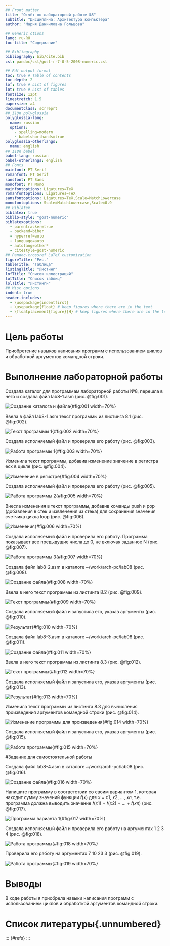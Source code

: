 ```yaml
---
## Front matter
title: "Отчёт по лабораторной работе №8"
subtitle: "Дисциплина: Архитектура компьютера"
author: "Мария Данииловна Гольцова"

## Generic otions
lang: ru-RU
toc-title: "Содержание"

## Bibliography
bibliography: bib/cite.bib
csl: pandoc/csl/gost-r-7-0-5-2008-numeric.csl

## Pdf output format
toc: true # Table of contents
toc-depth: 2
lof: true # List of figures
lot: true # List of tables
fontsize: 12pt
linestretch: 1.5
papersize: a4
documentclass: scrreprt
## I18n polyglossia
polyglossia-lang:
  name: russian
  options:
	- spelling=modern
	- babelshorthands=true
polyglossia-otherlangs:
  name: english
## I18n babel
babel-lang: russian
babel-otherlangs: english
## Fonts
mainfont: PT Serif
romanfont: PT Serif
sansfont: PT Sans
monofont: PT Mono
mainfontoptions: Ligatures=TeX
romanfontoptions: Ligatures=TeX
sansfontoptions: Ligatures=TeX,Scale=MatchLowercase
monofontoptions: Scale=MatchLowercase,Scale=0.9
## Biblatex
biblatex: true
biblio-style: "gost-numeric"
biblatexoptions:
  - parentracker=true
  - backend=biber
  - hyperref=auto
  - language=auto
  - autolang=other*
  - citestyle=gost-numeric
## Pandoc-crossref LaTeX customization
figureTitle: "Рис."
tableTitle: "Таблица"
listingTitle: "Листинг"
lofTitle: "Список иллюстраций"
lotTitle: "Список таблиц"
lolTitle: "Листинги"
## Misc options
indent: true
header-includes:
  - \usepackage{indentfirst}
  - \usepackage{float} # keep figures where there are in the text
  - \floatplacement{figure}{H} # keep figures where there are in the text
---
```


# Цель работы

Приобретение навыков написания программ с использованием циклов и обработкой
аргументов командной строки.

# Выполнение лабораторной работы

Создала каталог для программам лабораторной работы №8, перешла в него и создала
файл lab8-1.asm (рис. @fig:001).

![Создание каталога и файла](image/1.png){#fig:001 width=70%}

Ввела в файл lab8-1.asm текст программы из листинга 8.1 (рис. @fig:002). 

![Текст программы 1](image/2.png){#fig:002 width=70%}

Создала исполняемый файл и проверила его работу (рис. @fig:003).

![Работа программы 1](image/3.png){#fig:003 width=70%}

Изменила текст программы, добавив изменение значение в регистра ecx в цикле (рис. @fig:004).

![Изменение в регистре](image/4.png){#fig:004 width=70%}

Создала исполняемый файл и проверила его работу (рис. @fig:005).

![Работа программы 2](image/5.png){#fig:005 width=70%}

Внесла изменения в текст программы, добавив команды push
и pop (добавления в стек и извлечения из стека) для сохранения значения счетчика цикла
loop (рис. @fig:006).

![Изменения](image/6.png){#fig:006 width=70%}

Создала исполняемый файл и проверила его работу. Программа показывает все предыдущие числа до 0, 
не включая заданное N (рис. @fig:007).

![Работа программы 3](image/7.png){#fig:007 width=70%}

Создала файл lab8-2.asm в каталоге ~/work/arch-pc/lab08 (рис. @fig:008).

![Создание файла](image/8.png){#fig:008 width=70%}

Ввела в него текст программы из листинга 8.2 (рис. @fig:009).

![Текст программы](image/9.png){#fig:009 width=70%}

Создала исполняемый файл и запустила его, указав аргументы (рис. @fig:010).

![Результат](image/10.png){#fig:010 width=70%}

Создала файл lab8-3.asm в каталоге ~/work/arch-pc/lab08 (рис. @fig:011).

![Создание файла](image/11.png){#fig:011 width=70%}

Ввела в него текст программы из листинга 8.3 (рис. @fig:012).

![Текст программы](image/12.png){#fig:012 width=70%}

Создала исполняемый файл и запустила его, указав аргументы (рис. @fig:013).

![Результат](image/13.png){#fig:013 width=70%}

Изменила текст программы из листинга 8.3 для вычисления произведения аргументов
командной строки (рис. @fig:014).

![Изменение программы для произведения](image/14.png){#fig:014 width=70%}

Создала исполняемый файл и запустила его, указав аргументы (рис. @fig:015).

![Работа программы](image/15.png){#fig:015 width=70%}

#Задание для самостоятельной работы

Создала файл lab8-4.asm в каталоге ~/work/arch-pc/lab08 (рис. @fig:016).

![Создание файла](image/16.png){#fig:016 width=70%}

Напишите программу в соответствии со своим вариантом 1, которая находит сумму значений функции 𝑓(𝑥) для
𝑥 = 𝑥1, 𝑥2, ..., 𝑥𝑛, т.е. программа должна выводить значение 𝑓(𝑥1) + 𝑓(𝑥2) + ... + 𝑓(𝑥𝑛) (рис. @fig:017).

![Программа варианта 1](image/17.png){#fig:017 width=70%}

Создала исполняемый файл и проверила его работу на аргументах 1 2 3 4 (рис. @fig:018).

![Работа программы](image/18.png){#fig:018 width=70%}

Проверила его работу на аргументах 7 10 23 3 (рис. @fig:019).

![Работа программы](image/19.png){#fig:019 width=70%}

# Выводы

В ходе работы я приобрела навыки написания программ с использованием циклов и обработкой
аргументов командной строки.

# Список литературы{.unnumbered}

::: {#refs}
:::
